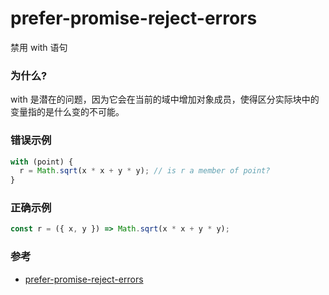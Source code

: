 # prefer-promise-reject-errors

禁用 with 语句

### 为什么?

with 是潜在的问题，因为它会在当前的域中增加对象成员，使得区分实际块中的变量指的是什么变的不可能。

### 错误示例

```js
with (point) {
  r = Math.sqrt(x * x + y * y); // is r a member of point?
}
```

### 正确示例

```js
const r = ({ x, y }) => Math.sqrt(x * x + y * y);
```

### 参考

- [prefer-promise-reject-errors](https://eslint.org/docs/rules/prefer-promise-reject-errors)
